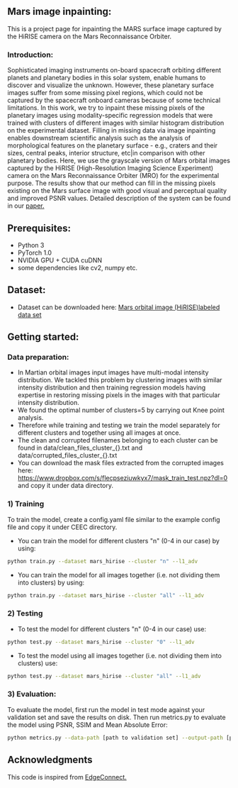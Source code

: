 ## Mars image inpainting:
This is a project page for inpainting the MARS surface image captured by the HiRISE camera on the Mars Reconnaissance Orbiter. 

### Introduction:
Sophisticated imaging instruments on-board spacecraft orbiting different planets and planetary bodies in this solar system, enable humans to discover and visualize the unknown. However, these planetary surface images suffer from some missing pixel regions, which could not be captured by the spacecraft onboard cameras because of some technical limitations. In this work, we try to inpaint these missing pixels of the planetary images using modality-specific regression models that were trained with clusters of different images with similar histogram distribution on the experimental dataset. Filling in missing data via image inpainting enables downstream scientific analysis such as the analysis of morphological features on the planetary surface - e.g., craters and their sizes, central peaks, interior structure, etc|in comparison with other planetary bodies. Here, we use the grayscale version of Mars orbital images captured by the HiRISE (High-Resolution Imaging Science Experiment) camera on the Mars Reconnaissance Orbiter (MRO) for the experimental purpose. The results show that our method can fill in the missing pixels existing on the Mars surface image with good visual and perceptual quality and improved PSNR values. Detailed description of the system can be found in our [paper.](https://www.dropbox.com/s/fkb148zciaj69r6/elsarticle_final.pdf?dl=0)

## Prerequisites: 
- Python 3
- PyTorch 1.0
- NVIDIA GPU + CUDA cuDNN
- some dependencies like cv2, numpy etc. 

## Dataset: 
- Dataset can be downloaded here: [Mars orbital image (HiRISE)labeled data set](https://zenodo.org/record/2538136#.XYjEuZMzagR)

## Getting started:

### Data preparation:
- In Martian orbital images input images have multi-modal intensity distribution. We tackled this problem by clustering images with similar intensity distribution and then training regression models having expertise in restoring missing pixels in the images with that particular intensity distribution. 
- We found the optimal number of clusters=5 by carrying out Knee point analysis.
- Therefore while training and testing we train the model separately for different clusters and together using all images at once.  
- The clean and corrupted filenames belonging to each cluster can be found in data/clean_files_cluster_{}.txt and data/corrupted_files_cluster_{}.txt
- You can download the mask files extracted from the corrupted images here: https://www.dropbox.com/s/flecpseziuwkyx7/mask_train_test.npz?dl=0 and copy it under data directory.


### 1) Training
To train the model, create a config.yaml file similar to the example config file and copy it under CEEC directory.
- You can train the model for different clusters "n" (0-4 in our case) by using:
```bash
python train.py --dataset mars_hirise --cluster "n" --l1_adv 
```
- You can train the model for all images together (i.e. not dividing them into clusters) by using:
```bash
python train.py --dataset mars_hirise --cluster "all" --l1_adv 
```

### 2) Testing
- To test the model for different clusters "n" (0-4 in our case) use:
```bash
python test.py --dataset mars_hirise --cluster "0" --l1_adv
```
- To test the model using all images together (i.e. not dividing them into clusters) use:
```bash
python test.py --dataset mars_hirise --cluster "all" --l1_adv
```

### 3) Evaluation:
To evaluate the model, first run the model in test mode against your validation set and save the results on disk. 
Then run metrics.py to evaluate the model using PSNR, SSIM and Mean Absolute Error:
```bash
python metrics.py --data-path [path to validation set] --output-path [path to model output]
```

## Acknowledgments
This code is inspired from [EdgeConnect.](https://github.com/knazeri/edge-connect)